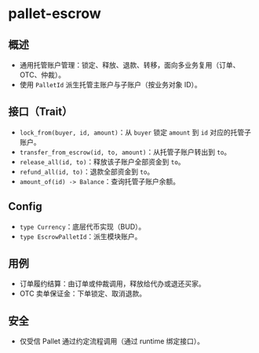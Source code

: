 # pallet-escrow

## 概述
- 通用托管账户管理：锁定、释放、退款、转移，面向多业务复用（订单、OTC、仲裁）。
- 使用 `PalletId` 派生托管主账户与子账户（按业务对象 ID）。

## 接口（Trait）
- `lock_from(buyer, id, amount)`：从 `buyer` 锁定 `amount` 到 `id` 对应的托管子账户。
- `transfer_from_escrow(id, to, amount)`：从托管子账户转出到 `to`。
- `release_all(id, to)`：释放该子账户全部资金到 `to`。
- `refund_all(id, to)`：退款全部资金到 `to`。
- `amount_of(id) -> Balance`：查询托管子账户余额。

## Config
- `type Currency`：底层代币实现（BUD）。
- `type EscrowPalletId`：派生模块账户。

## 用例
- 订单履约结算：由订单或仲裁调用，释放给代办或退还买家。
- OTC 卖单保证金：下单锁定、取消退款。

## 安全
- 仅受信 Pallet 通过约定流程调用（通过 runtime 绑定接口）。
